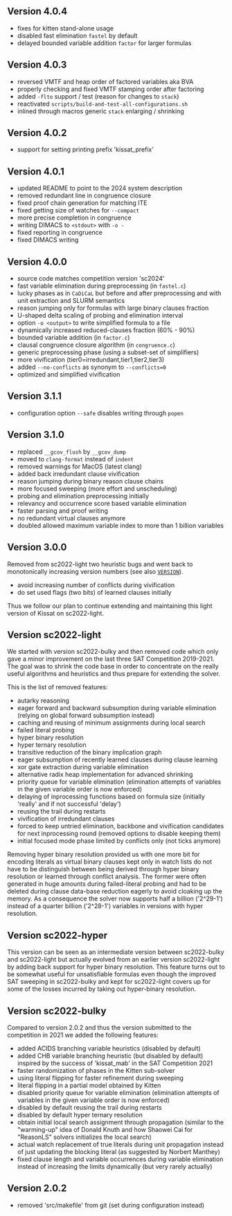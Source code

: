 Version 4.0.4
-------------

  - fixes for kitten stand-alone usage
  - disabled fast elimination `fastel` by default
  - delayed bounded variable addition `factor` for larger formulas

Version 4.0.3
-------------
  
  - reversed VMTF and heap order of factored variables aka BVA
  - properly checking and fixed VMTF stamping order after factoring
  - added `-flto` support / test (reason for changes to `stack`)
  - reactivated `scripts/build-and-test-all-configurations.sh`
  - inlined through macros generic `stack` enlarging / shrinking

Version 4.0.2
-------------
  
  - support for setting printing prefix 'kissat_prefix'

Version 4.0.1
-------------

  - updated README to point to the 2024 system description
  - removed redundant line in congruence closure
  - fixed proof chain generation for matching ITE
  - fixed getting size of watches for `--compact`
  - more precise completion in congruence
  - writing DIMACS to `<stdout>` with `-o -`
  - fixed reporting in congruence
  - fixed DIMACS writing

Version 4.0.0
-------------

  - source code matches competition version 'sc2024'
  - fast variable elimination during preprocessing (in `fastel.c`)
  - lucky phases as in `CaDiCaL` but before and after preprocessing
    and with unit extraction and SLURM semantics
  - reason jumping only for formulas with large binary clauses fraction
  - U-shaped delta scaling of probing and elimination interval 
  - option `-o <output>` to write simplified formula to a file
  - dynamically increased reduced-clauses fraction (60% - 90%)
  - bounded variable addition (in `factor.c`)
  - clausal congruence closure algorithm (in `congruence.c`)
  - generic preprocessing phase (using a subset-set of simplifiers)
  - more vivification (tier0=irredundant,tier1,tier2,tier3)
  - added `--no-conflicts` as synonym to `--conflicts=0`
  - optimized and simplified vivification

Version 3.1.1
-------------

  - configuration option `--safe` disables writing through `popen`

Version 3.1.0
-------------

  - replaced `__gcov_flush` by `__gcov_dump`
  - moved to `clang-format` instead of `indent`
  - removed warnings for MacOS (latest clang)
  - added back irredundant clause vivification
  - reason jumping during binary reason clause chains
  - more focused sweeping (more effort and unscheduling)
  - probing and elimination preprocessing initially
  - relevancy and occurrence score based variable elimination
  - faster parsing and proof writing
  - no redundant virtual clauses anymore
  - doubled allowed maximum variable index to more than 1 billion variables

Version 3.0.0
-------------

Removed from sc2022-light two heuristic bugs and went back to monotonically
increasing version numbers (see also [`VERSION`](VERSION)).

  - avoid increasing number of conflicts during vivification
  - do set used flags (two bits) of learned clauses initially

Thus we follow our plan to continue extending and maintaining 
this light version of Kissat on sc2022-light.

Version sc2022-light
--------------------

We started with version sc2022-bulky and then removed code which only gave a
minor improvement on the last three SAT Competition 2019-2021.  The goal was
to shrink the code base in order to concentrate on the really useful
algorithms and heuristics and thus prepare for extending the solver.

This is the list of removed features:

  - autarky reasoning
  - eager forward and backward subsumption during variable elimination
    (relying on global forward subsumption instead)
  - caching and reusing of minimum assignments during local search
  - failed literal probing
  - hyper binary resolution
  - hyper ternary resolution
  - transitive reduction of the binary implication graph
  - eager subsumption of recently learned clauses during clause learning
  - xor gate extraction during variable elimination
  - alternative radix heap implementation for advanced shrinking
  - priority queue for variable elimination (elimination attempts of
    variables in the given variable order is now enforced)
  - delaying of inprocessing functions based on formula size (initially
    'really' and if not successful 'delay')
  - reusing the trail during restarts
  - vivification of irredundant clauses
  - forced to keep untried elimination, backbone and vivification candidates
    for next inprocessing round (removed options to disable keeping them)
  - initial focused mode phase limited by conflicts only (not ticks anymore)

Removing hyper binary resolution provided us with one more bit for encoding
literals as virtual binary clauses kept only in watch lists do not have to
be distinguish between being derived through hyper binary resolution or
learned through conflict analysis.  The former were often generated in huge
amounts during failed-literal probing and had to be deleted during clause
data-base reduction eagerly to avoid cloaking up the memory.  As a
consequence the solver now supports half a billion ('2^29-1') instead of a
quarter billion ('2^28-1') variables in versions with hyper resolution.

Version sc2022-hyper
--------------------

This version can be seen as an intermediate version between sc2022-bulky and
sc2022-light but actually evolved from an earlier version sc2022-light by
adding back support for hyper binary resolution. This feature turns out to
be somewhat useful for unsatisfiable formulas even though the improved SAT
sweeping in sc2022-bulky and kept for sc2022-light covers up for some of the
losses incurred by taking out hyper-binary resolution.

Version sc2022-bulky
--------------------

Compared to version 2.0.2 and thus the version submitted to the competition
in 2021 we added the following features:

  - added ACIDS branching variable heuristics (disabled by default)
  - added CHB variable branching heuristic (but disabled by default)
    inspired by the success of 'kissat_mab' in the SAT Competition 2021
  - faster randomization of phases in the Kitten sub-solver
  - using literal flipping for faster refinement during sweeping
  - literal flipping in a partial model obtained by Kitten
  - disabled priority queue for variable elimination (elimination attempts
    of variables in the given variable order is now enforced)
  - disabled by default reusing the trail during restarts
  - disabled by default hyper ternary resolution
  - obtain initial local search assignment through propagation
    (similar to the "warming-up" idea of Donald Knuth and how Shaowei Cai
     for "ReasonLS" solvers initializes the local search)
  - actual watch replacement of true literals during unit propagation instead
    of just updating the blocking literal (as suggested by Norbert Manthey)
  - fixed clause length and variable occurrences during variable elimination
    instead of increasing the limits dynamically (but very rarely actually)


Version 2.0.2
-------------

- removed 'src/makefile' from git (set during configuration instead)
